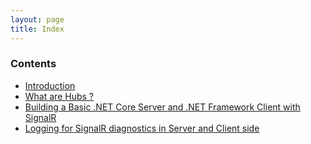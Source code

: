```yaml
---
layout: page
title: Index
---
```


### Contents 

- [Introduction](https://devshank3.github.io/SignalRKB/Intro)
- [What are Hubs ?](https://devshank3.github.io/SignalRKB/Hubs)
- [Building a Basic .NET Core Server and .NET Framework Client with SignalR](https://devshank3.github.io/SignalRKB/BasicServerClient)
- [Logging for SignalR diagnostics in Server and Client side](https://devshank3.github.io/SignalRKB/Logging)
